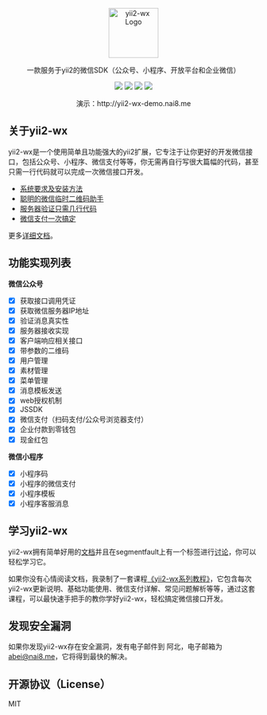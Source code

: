 <p align="center">
    <a href="https://nai8.me/study/yii2wx.html">
        <img src="https://nai8.me/images/yii2wx/logo.png" height="100" alt="yii2-wx Logo"/>
    </a>
</p>
<p align="center">
    一款服务于yii2的微信SDK（公众号、小程序、开放平台和企业微信）
</p>
<p align="center">
    <img class="latest_stable_version_img" src="https://poser.pugx.org/abei2017/yii2-wx/v/stable">
    <img class="total_img" src="https://poser.pugx.org/abei2017/yii2-wx/downloads">
    <img class="latest_unstable_version_img" src="https://poser.pugx.org/abei2017/yii2-wx/v/unstable">
    <img class="license_img" src="https://poser.pugx.org/abei2017/yii2-wx/license">
</p>
<p align="center">
    演示：http://yii2-wx-demo.nai8.me
</p>

## 关于yii2-wx
yii2-wx是一个使用简单且功能强大的yii2扩展，它专注于让你更好的开发微信接口，包括公众号、小程序、微信支付等等，你无需再自行写很大篇幅的代码，甚至只需一行代码就可以完成一次微信接口开发。
- [系统要求及安装方法](https://nai8.me/wiki/index.html?id=1&iid=6)
- [聪明的微信临时二维码助手](https://nai8.me/wiki/index.html?id=1&iid=13)
- [服务器验证只需几行代码](https://nai8.me/wiki/index.html?id=1&iid=15)
- [微信支付一次搞定](https://nai8.me/wiki/index.html?id=1&iid=27)

更多[详细文档](https://nai8.me/wiki/index.html?id=1)。

## 功能实现列表
**微信公众号**
- [x] 获取接口调用凭证
- [x] 获取微信服务器IP地址
- [x] 验证消息真实性
- [x] 服务器接收实现
- [x] 客户端响应相关接口
- [x] 带参数的二维码
- [x] 用户管理
- [x] 素材管理
- [x] 菜单管理
- [x] 消息模板发送
- [x] web授权机制
- [x] JSSDK
- [x] 微信支付（扫码支付/公众号浏览器支付）
- [x] 企业付款到零钱包
- [x] 现金红包

**微信小程序**
- [x] 小程序码
- [x] 小程序的微信支付
- [x] 小程序模板
- [x] 小程序客服消息

## 学习yii2-wx
yii2-wx拥有简单好用的[文档](http://nai8.me/wiki/index.html?id=1)并且在segmentfault上有一个标签进行[讨论](https://segmentfault.com/t/yii2-wx)，你可以轻松学习它。

如果你没有心情阅读文档，我录制了一套课程[《yii2-wx系列教程》](https://nai8.me/book/view.html?id=24)，它包含每次yii2-wx更新说明、基础功能使用、微信支付详解、常见问题解析等等，通过这套课程，可以最快速手把手的教你学好yii2-wx，轻松搞定微信接口开发。

## 发现安全漏洞
如果你发现yii2-wx存在安全漏洞，发有电子邮件到 阿北，电子邮箱为 <a href="mailto:abei@nai8.me">abei@nai8.me</a>，它将得到最快的解决。

## 开源协议（License）
MIT